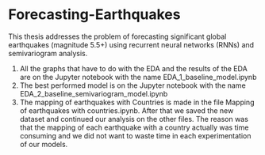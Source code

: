 # Forecasting-Earthquakes
This thesis addresses the problem of forecasting significant global earthquakes (magnitude 5.5+) using recurrent neural networks (RNNs) and semivariogram analysis.

1) All the graphs that have to do with the EDA and the results of the EDA are on the Jupyter notebook with the name EDA_1_baseline_model.ipynb
2) The best performed model is on the Jupyter notebook with the name EDA_2_baseline_semivariogram_model.ipynb
3) The mapping of earthquakes with Countries is made in the file Mapping of earthquakes with countries.ipynb. After that we saved the new dataset and continued our analysis on the other files. The reason was that the mapping of each earthquake with a country actually was time consuming and we did not want to waste time in each experimentation of our models.
